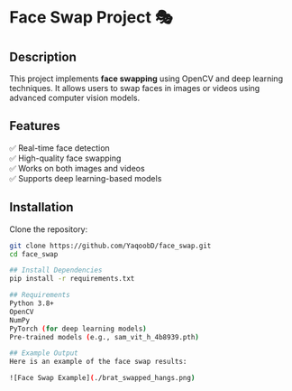 # Face Swap Project 🎭

## Description
This project implements **face swapping** using OpenCV and deep learning techniques. It allows users to swap faces in images or videos using advanced computer vision models.

## Features
✅ Real-time face detection  
✅ High-quality face swapping  
✅ Works on both images and videos  
✅ Supports deep learning-based models  

## Installation
Clone the repository:
```bash
git clone https://github.com/YaqoobD/face_swap.git
cd face_swap

## Install Dependencies
pip install -r requirements.txt

## Requirements
Python 3.8+
OpenCV
NumPy
PyTorch (for deep learning models)
Pre-trained models (e.g., sam_vit_h_4b8939.pth)

## Example Output
Here is an example of the face swap results:

![Face Swap Example](./brat_swapped_hangs.png)
